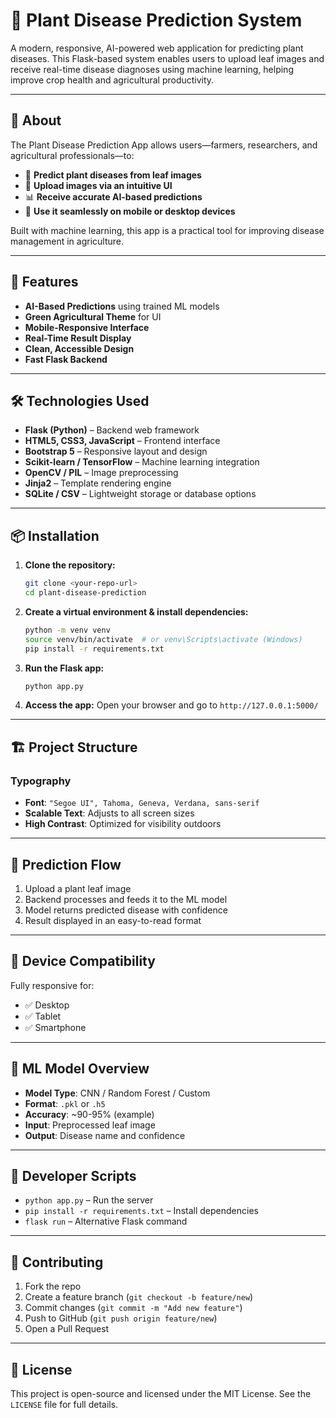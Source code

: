 # 🌿 Plant Disease Prediction System

A modern, responsive, AI-powered web application for predicting plant diseases. This Flask-based system enables users to upload leaf images and receive real-time disease diagnoses using machine learning, helping improve crop health and agricultural productivity.

---

## 🌱 About

The Plant Disease Prediction App allows users—farmers, researchers, and agricultural professionals—to:

* 🧠 **Predict plant diseases from leaf images**
* 📸 **Upload images via an intuitive UI**
* 📊 **Receive accurate AI-based predictions**
* 📱 **Use it seamlessly on mobile or desktop devices**

Built with machine learning, this app is a practical tool for improving disease management in agriculture.

---

## 🚀 Features

* **AI-Based Predictions** using trained ML models
* **Green Agricultural Theme** for UI
* **Mobile-Responsive Interface**
* **Real-Time Result Display**
* **Clean, Accessible Design**
* **Fast Flask Backend**

---

## 🛠️ Technologies Used

* **Flask (Python)** – Backend web framework
* **HTML5, CSS3, JavaScript** – Frontend interface
* **Bootstrap 5** – Responsive layout and design
* **Scikit-learn / TensorFlow** – Machine learning integration
* **OpenCV / PIL** – Image preprocessing
* **Jinja2** – Template rendering engine
* **SQLite / CSV** – Lightweight storage or database options

---

## 📦 Installation

1. **Clone the repository:**

   ```bash
   git clone <your-repo-url>
   cd plant-disease-prediction
   ```

2. **Create a virtual environment & install dependencies:**

   ```bash
   python -m venv venv
   source venv/bin/activate  # or venv\Scripts\activate (Windows)
   pip install -r requirements.txt
   ```

3. **Run the Flask app:**

   ```bash
   python app.py
   ```

4. **Access the app:**
   Open your browser and go to `http://127.0.0.1:5000/`

---

## 🏗️ Project Structure



### Typography

* **Font**: `"Segoe UI", Tahoma, Geneva, Verdana, sans-serif`
* **Scalable Text**: Adjusts to all screen sizes
* **High Contrast**: Optimized for visibility outdoors

---

## 📸 Prediction Flow

1. Upload a plant leaf image
2. Backend processes and feeds it to the ML model
3. Model returns predicted disease with confidence
4. Result displayed in an easy-to-read format

---

## 📱 Device Compatibility

Fully responsive for:

* ✅ Desktop
* ✅ Tablet
* ✅ Smartphone

---

## 🧪 ML Model Overview

* **Model Type**: CNN / Random Forest / Custom
* **Format**: `.pkl` or `.h5`
* **Accuracy**: ~90-95% (example)
* **Input**: Preprocessed leaf image
* **Output**: Disease name and confidence

---

## 🔧 Developer Scripts

* `python app.py` – Run the server
* `pip install -r requirements.txt` – Install dependencies
* `flask run` – Alternative Flask command

---

## 🤝 Contributing

1. Fork the repo
2. Create a feature branch (`git checkout -b feature/new`)
3. Commit changes (`git commit -m "Add new feature"`)
4. Push to GitHub (`git push origin feature/new`)
5. Open a Pull Request

---

## 📄 License

This project is open-source and licensed under the MIT License.
See the `LICENSE` file for full details.

